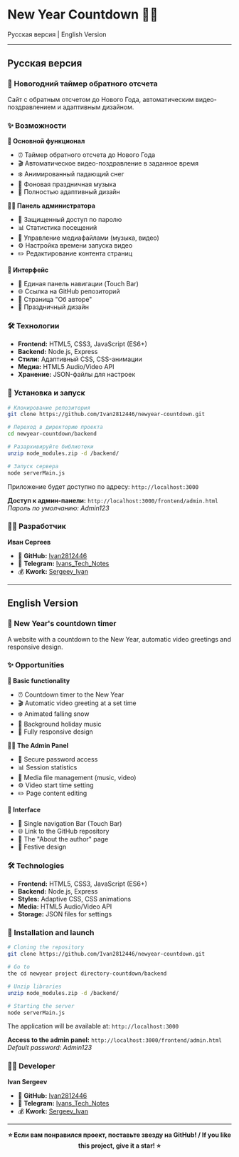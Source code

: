 # New Year Countdown 🎄⏰

Русская версия | English Version

---

## Русская версия

### 🎯 Новогодний таймер обратного отсчета

Сайт с обратным отсчетом до Нового Года, автоматическим видео-поздравлением и адаптивным дизайном.

### ✨ Возможности

**🎄 Основной функционал**
- ⏰ Таймер обратного отсчета до Нового Года
- 🎬 Автоматическое видео-поздравление в заданное время
- ❄️ Анимированный падающий снег
- 🎵 Фоновая праздничная музыка
- 📱 Полностью адаптивный дизайн

**👨‍💼 Панель администратора**
- 🔐 Защищенный доступ по паролю
- 📊 Статистика посещений
- 🎵 Управление медиафайлами (музыка, видео)
- ⚙️ Настройка времени запуска видео
- ✏️ Редактирование контента страниц

**📱 Интерфейс**
- 🎯 Единая панель навигации (Touch Bar)
- 🌐 Ссылка на GitHub репозиторий
- 📄 Страница "Об авторе"
- 🎨 Праздничный дизайн


### 🛠️ Технологии

- **Frontend:** HTML5, CSS3, JavaScript (ES6+)
- **Backend:** Node.js, Express
- **Стили:** Адаптивный CSS, CSS-анимации
- **Медиа:** HTML5 Audio/Video API
- **Хранение:** JSON-файлы для настроек

### 🚀 Установка и запуск

```bash
# Клонирование репозитория
git clone https://github.com/Ivan2812446/newyear-countdown.git

# Переход в директорию проекта
cd newyear-countdown/backend

# Разархивируйте библиотеки
unzip node_modules.zip -d /backend/

# Запуск сервера
node serverMain.js
```

Приложение будет доступно по адресу: `http://localhost:3000`

**Доступ к админ-панели:** `http://localhost:3000/frontend/admin.html`  
*Пароль по умолчанию: Admin123*



### 👨‍💻 Разработчик

**Иван Сергеев**
- 💼 **GitHub:** [Ivan2812446](https://github.com/Ivan2812446)
- 📝 **Telegram:** [Ivans_Tech_Notes](https://t.me/Ivans_Tech_Notes)
- 💰 **Kwork:** [Sergeev_Ivan](https://kwork.ru/user/Sergeev_Ivan)


---

## English Version

### 🎯 New Year's countdown timer

A website with a countdown to the New Year, automatic video greetings and responsive design.

### ✨ Opportunities

**🎄 Basic functionality**
- ⏰ Countdown timer to the New Year
- 🎬 Automatic video greeting at a set time
- ❄️ Animated falling snow
- 🎵 Background holiday music
- 📱 Fully responsive design

**👨‍💼 The Admin Panel**
- 🔐 Secure password access
- 📊 Session statistics
- 🎵 Media file management (music, video)
- ⚙️ Video start time setting
- ✏️ Page content editing

**📱 Interface**
- 🎯 Single navigation Bar (Touch Bar)
- 🌐 Link to the GitHub repository
- 📄 The "About the author" page
- 🎨 Festive design


### 🛠️ Technologies

- **Frontend:** HTML5, CSS3, JavaScript (ES6+)
- **Backend:** Node.js, Express
- **Styles:** Adaptive CSS, CSS animations
- **Media:** HTML5 Audio/Video API
- **Storage:** JSON files for settings

### 🚀 Installation and launch

```bash
# Cloning the repository
git clone https://github.com/Ivan2812446/newyear-countdown.git

# Go to
the cd newyear project directory-countdown/backend

# Unzip libraries
unzip node_modules.zip -d /backend/

# Starting the server
node serverMain.js
```

The application will be available at: `http://localhost:3000 `

**Access to the admin panel:** `http://localhost:3000/frontend/admin.html`  
*Default password: Admin123*



### 👨‍💻 Developer

**Ivan Sergeev**
- 💼 **GitHub:** [Ivan2812446](https://github.com/Ivan2812446)
- 📝 **Telegram:** [Ivans_Tech_Notes](https://t.me/Ivans_Tech_Notes)
- 💰 **Kwork:** [Sergeev_Ivan](https://kwork.ru/user/Sergeev_Ivan)


---

<div align="center">

**⭐ Если вам понравился проект, поставьте звезду на GitHub! / If you like this project, give it a star! ⭐**

</div>
